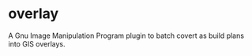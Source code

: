 overlay
=======

A Gnu Image Manipulation Program plugin to batch covert as build plans into GIS overlays.
